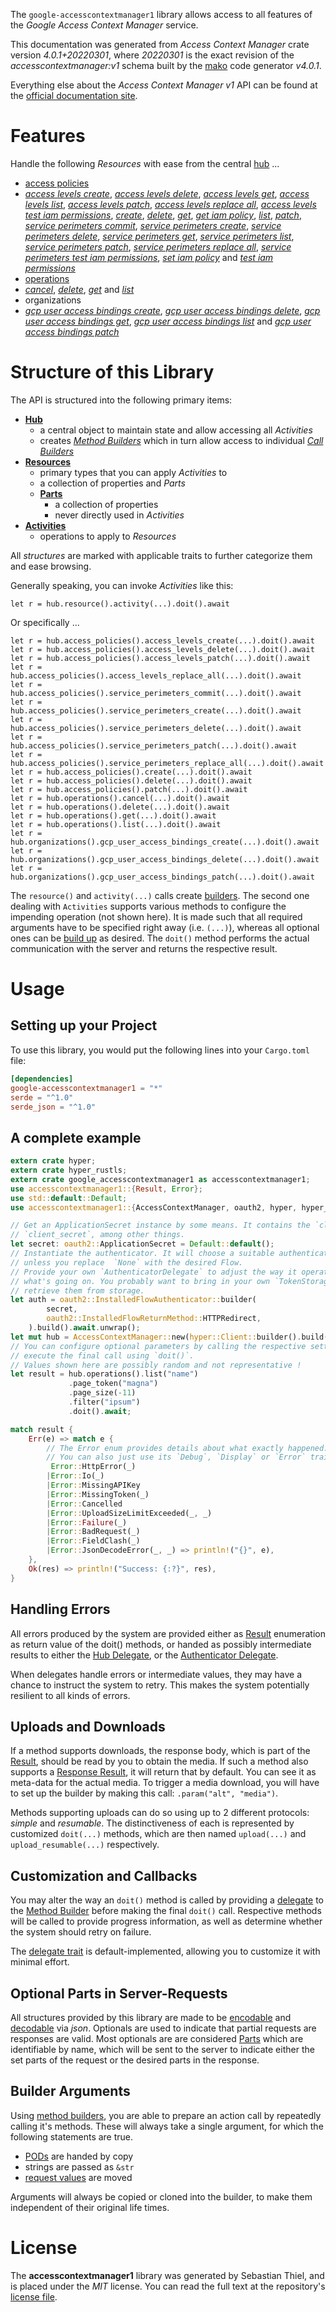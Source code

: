 <!---
DO NOT EDIT !
This file was generated automatically from 'src/generator/templates/api/README.md.mako'
DO NOT EDIT !
-->
The `google-accesscontextmanager1` library allows access to all features of the *Google Access Context Manager* service.

This documentation was generated from *Access Context Manager* crate version *4.0.1+20220301*, where *20220301* is the exact revision of the *accesscontextmanager:v1* schema built by the [mako](http://www.makotemplates.org/) code generator *v4.0.1*.

Everything else about the *Access Context Manager* *v1* API can be found at the
[official documentation site](https://cloud.google.com/access-context-manager/docs/reference/rest/).
# Features

Handle the following *Resources* with ease from the central [hub](https://docs.rs/google-accesscontextmanager1/4.0.1+20220301/google_accesscontextmanager1/AccessContextManager) ... 

* [access policies](https://docs.rs/google-accesscontextmanager1/4.0.1+20220301/google_accesscontextmanager1/api::AccessPolicy)
 * [*access levels create*](https://docs.rs/google-accesscontextmanager1/4.0.1+20220301/google_accesscontextmanager1/api::AccessPolicyAccessLevelCreateCall), [*access levels delete*](https://docs.rs/google-accesscontextmanager1/4.0.1+20220301/google_accesscontextmanager1/api::AccessPolicyAccessLevelDeleteCall), [*access levels get*](https://docs.rs/google-accesscontextmanager1/4.0.1+20220301/google_accesscontextmanager1/api::AccessPolicyAccessLevelGetCall), [*access levels list*](https://docs.rs/google-accesscontextmanager1/4.0.1+20220301/google_accesscontextmanager1/api::AccessPolicyAccessLevelListCall), [*access levels patch*](https://docs.rs/google-accesscontextmanager1/4.0.1+20220301/google_accesscontextmanager1/api::AccessPolicyAccessLevelPatchCall), [*access levels replace all*](https://docs.rs/google-accesscontextmanager1/4.0.1+20220301/google_accesscontextmanager1/api::AccessPolicyAccessLevelReplaceAllCall), [*access levels test iam permissions*](https://docs.rs/google-accesscontextmanager1/4.0.1+20220301/google_accesscontextmanager1/api::AccessPolicyAccessLevelTestIamPermissionCall), [*create*](https://docs.rs/google-accesscontextmanager1/4.0.1+20220301/google_accesscontextmanager1/api::AccessPolicyCreateCall), [*delete*](https://docs.rs/google-accesscontextmanager1/4.0.1+20220301/google_accesscontextmanager1/api::AccessPolicyDeleteCall), [*get*](https://docs.rs/google-accesscontextmanager1/4.0.1+20220301/google_accesscontextmanager1/api::AccessPolicyGetCall), [*get iam policy*](https://docs.rs/google-accesscontextmanager1/4.0.1+20220301/google_accesscontextmanager1/api::AccessPolicyGetIamPolicyCall), [*list*](https://docs.rs/google-accesscontextmanager1/4.0.1+20220301/google_accesscontextmanager1/api::AccessPolicyListCall), [*patch*](https://docs.rs/google-accesscontextmanager1/4.0.1+20220301/google_accesscontextmanager1/api::AccessPolicyPatchCall), [*service perimeters commit*](https://docs.rs/google-accesscontextmanager1/4.0.1+20220301/google_accesscontextmanager1/api::AccessPolicyServicePerimeterCommitCall), [*service perimeters create*](https://docs.rs/google-accesscontextmanager1/4.0.1+20220301/google_accesscontextmanager1/api::AccessPolicyServicePerimeterCreateCall), [*service perimeters delete*](https://docs.rs/google-accesscontextmanager1/4.0.1+20220301/google_accesscontextmanager1/api::AccessPolicyServicePerimeterDeleteCall), [*service perimeters get*](https://docs.rs/google-accesscontextmanager1/4.0.1+20220301/google_accesscontextmanager1/api::AccessPolicyServicePerimeterGetCall), [*service perimeters list*](https://docs.rs/google-accesscontextmanager1/4.0.1+20220301/google_accesscontextmanager1/api::AccessPolicyServicePerimeterListCall), [*service perimeters patch*](https://docs.rs/google-accesscontextmanager1/4.0.1+20220301/google_accesscontextmanager1/api::AccessPolicyServicePerimeterPatchCall), [*service perimeters replace all*](https://docs.rs/google-accesscontextmanager1/4.0.1+20220301/google_accesscontextmanager1/api::AccessPolicyServicePerimeterReplaceAllCall), [*service perimeters test iam permissions*](https://docs.rs/google-accesscontextmanager1/4.0.1+20220301/google_accesscontextmanager1/api::AccessPolicyServicePerimeterTestIamPermissionCall), [*set iam policy*](https://docs.rs/google-accesscontextmanager1/4.0.1+20220301/google_accesscontextmanager1/api::AccessPolicySetIamPolicyCall) and [*test iam permissions*](https://docs.rs/google-accesscontextmanager1/4.0.1+20220301/google_accesscontextmanager1/api::AccessPolicyTestIamPermissionCall)
* [operations](https://docs.rs/google-accesscontextmanager1/4.0.1+20220301/google_accesscontextmanager1/api::Operation)
 * [*cancel*](https://docs.rs/google-accesscontextmanager1/4.0.1+20220301/google_accesscontextmanager1/api::OperationCancelCall), [*delete*](https://docs.rs/google-accesscontextmanager1/4.0.1+20220301/google_accesscontextmanager1/api::OperationDeleteCall), [*get*](https://docs.rs/google-accesscontextmanager1/4.0.1+20220301/google_accesscontextmanager1/api::OperationGetCall) and [*list*](https://docs.rs/google-accesscontextmanager1/4.0.1+20220301/google_accesscontextmanager1/api::OperationListCall)
* organizations
 * [*gcp user access bindings create*](https://docs.rs/google-accesscontextmanager1/4.0.1+20220301/google_accesscontextmanager1/api::OrganizationGcpUserAccessBindingCreateCall), [*gcp user access bindings delete*](https://docs.rs/google-accesscontextmanager1/4.0.1+20220301/google_accesscontextmanager1/api::OrganizationGcpUserAccessBindingDeleteCall), [*gcp user access bindings get*](https://docs.rs/google-accesscontextmanager1/4.0.1+20220301/google_accesscontextmanager1/api::OrganizationGcpUserAccessBindingGetCall), [*gcp user access bindings list*](https://docs.rs/google-accesscontextmanager1/4.0.1+20220301/google_accesscontextmanager1/api::OrganizationGcpUserAccessBindingListCall) and [*gcp user access bindings patch*](https://docs.rs/google-accesscontextmanager1/4.0.1+20220301/google_accesscontextmanager1/api::OrganizationGcpUserAccessBindingPatchCall)




# Structure of this Library

The API is structured into the following primary items:

* **[Hub](https://docs.rs/google-accesscontextmanager1/4.0.1+20220301/google_accesscontextmanager1/AccessContextManager)**
    * a central object to maintain state and allow accessing all *Activities*
    * creates [*Method Builders*](https://docs.rs/google-accesscontextmanager1/4.0.1+20220301/google_accesscontextmanager1/client::MethodsBuilder) which in turn
      allow access to individual [*Call Builders*](https://docs.rs/google-accesscontextmanager1/4.0.1+20220301/google_accesscontextmanager1/client::CallBuilder)
* **[Resources](https://docs.rs/google-accesscontextmanager1/4.0.1+20220301/google_accesscontextmanager1/client::Resource)**
    * primary types that you can apply *Activities* to
    * a collection of properties and *Parts*
    * **[Parts](https://docs.rs/google-accesscontextmanager1/4.0.1+20220301/google_accesscontextmanager1/client::Part)**
        * a collection of properties
        * never directly used in *Activities*
* **[Activities](https://docs.rs/google-accesscontextmanager1/4.0.1+20220301/google_accesscontextmanager1/client::CallBuilder)**
    * operations to apply to *Resources*

All *structures* are marked with applicable traits to further categorize them and ease browsing.

Generally speaking, you can invoke *Activities* like this:

```Rust,ignore
let r = hub.resource().activity(...).doit().await
```

Or specifically ...

```ignore
let r = hub.access_policies().access_levels_create(...).doit().await
let r = hub.access_policies().access_levels_delete(...).doit().await
let r = hub.access_policies().access_levels_patch(...).doit().await
let r = hub.access_policies().access_levels_replace_all(...).doit().await
let r = hub.access_policies().service_perimeters_commit(...).doit().await
let r = hub.access_policies().service_perimeters_create(...).doit().await
let r = hub.access_policies().service_perimeters_delete(...).doit().await
let r = hub.access_policies().service_perimeters_patch(...).doit().await
let r = hub.access_policies().service_perimeters_replace_all(...).doit().await
let r = hub.access_policies().create(...).doit().await
let r = hub.access_policies().delete(...).doit().await
let r = hub.access_policies().patch(...).doit().await
let r = hub.operations().cancel(...).doit().await
let r = hub.operations().delete(...).doit().await
let r = hub.operations().get(...).doit().await
let r = hub.operations().list(...).doit().await
let r = hub.organizations().gcp_user_access_bindings_create(...).doit().await
let r = hub.organizations().gcp_user_access_bindings_delete(...).doit().await
let r = hub.organizations().gcp_user_access_bindings_patch(...).doit().await
```

The `resource()` and `activity(...)` calls create [builders][builder-pattern]. The second one dealing with `Activities` 
supports various methods to configure the impending operation (not shown here). It is made such that all required arguments have to be 
specified right away (i.e. `(...)`), whereas all optional ones can be [build up][builder-pattern] as desired.
The `doit()` method performs the actual communication with the server and returns the respective result.

# Usage

## Setting up your Project

To use this library, you would put the following lines into your `Cargo.toml` file:

```toml
[dependencies]
google-accesscontextmanager1 = "*"
serde = "^1.0"
serde_json = "^1.0"
```

## A complete example

```Rust
extern crate hyper;
extern crate hyper_rustls;
extern crate google_accesscontextmanager1 as accesscontextmanager1;
use accesscontextmanager1::{Result, Error};
use std::default::Default;
use accesscontextmanager1::{AccessContextManager, oauth2, hyper, hyper_rustls};

// Get an ApplicationSecret instance by some means. It contains the `client_id` and 
// `client_secret`, among other things.
let secret: oauth2::ApplicationSecret = Default::default();
// Instantiate the authenticator. It will choose a suitable authentication flow for you, 
// unless you replace  `None` with the desired Flow.
// Provide your own `AuthenticatorDelegate` to adjust the way it operates and get feedback about 
// what's going on. You probably want to bring in your own `TokenStorage` to persist tokens and
// retrieve them from storage.
let auth = oauth2::InstalledFlowAuthenticator::builder(
        secret,
        oauth2::InstalledFlowReturnMethod::HTTPRedirect,
    ).build().await.unwrap();
let mut hub = AccessContextManager::new(hyper::Client::builder().build(hyper_rustls::HttpsConnectorBuilder::new().with_native_roots().https_or_http().enable_http1().enable_http2().build()), auth);
// You can configure optional parameters by calling the respective setters at will, and
// execute the final call using `doit()`.
// Values shown here are possibly random and not representative !
let result = hub.operations().list("name")
             .page_token("magna")
             .page_size(-11)
             .filter("ipsum")
             .doit().await;

match result {
    Err(e) => match e {
        // The Error enum provides details about what exactly happened.
        // You can also just use its `Debug`, `Display` or `Error` traits
         Error::HttpError(_)
        |Error::Io(_)
        |Error::MissingAPIKey
        |Error::MissingToken(_)
        |Error::Cancelled
        |Error::UploadSizeLimitExceeded(_, _)
        |Error::Failure(_)
        |Error::BadRequest(_)
        |Error::FieldClash(_)
        |Error::JsonDecodeError(_, _) => println!("{}", e),
    },
    Ok(res) => println!("Success: {:?}", res),
}

```
## Handling Errors

All errors produced by the system are provided either as [Result](https://docs.rs/google-accesscontextmanager1/4.0.1+20220301/google_accesscontextmanager1/client::Result) enumeration as return value of
the doit() methods, or handed as possibly intermediate results to either the 
[Hub Delegate](https://docs.rs/google-accesscontextmanager1/4.0.1+20220301/google_accesscontextmanager1/client::Delegate), or the [Authenticator Delegate](https://docs.rs/yup-oauth2/*/yup_oauth2/trait.AuthenticatorDelegate.html).

When delegates handle errors or intermediate values, they may have a chance to instruct the system to retry. This 
makes the system potentially resilient to all kinds of errors.

## Uploads and Downloads
If a method supports downloads, the response body, which is part of the [Result](https://docs.rs/google-accesscontextmanager1/4.0.1+20220301/google_accesscontextmanager1/client::Result), should be
read by you to obtain the media.
If such a method also supports a [Response Result](https://docs.rs/google-accesscontextmanager1/4.0.1+20220301/google_accesscontextmanager1/client::ResponseResult), it will return that by default.
You can see it as meta-data for the actual media. To trigger a media download, you will have to set up the builder by making
this call: `.param("alt", "media")`.

Methods supporting uploads can do so using up to 2 different protocols: 
*simple* and *resumable*. The distinctiveness of each is represented by customized 
`doit(...)` methods, which are then named `upload(...)` and `upload_resumable(...)` respectively.

## Customization and Callbacks

You may alter the way an `doit()` method is called by providing a [delegate](https://docs.rs/google-accesscontextmanager1/4.0.1+20220301/google_accesscontextmanager1/client::Delegate) to the 
[Method Builder](https://docs.rs/google-accesscontextmanager1/4.0.1+20220301/google_accesscontextmanager1/client::CallBuilder) before making the final `doit()` call. 
Respective methods will be called to provide progress information, as well as determine whether the system should 
retry on failure.

The [delegate trait](https://docs.rs/google-accesscontextmanager1/4.0.1+20220301/google_accesscontextmanager1/client::Delegate) is default-implemented, allowing you to customize it with minimal effort.

## Optional Parts in Server-Requests

All structures provided by this library are made to be [encodable](https://docs.rs/google-accesscontextmanager1/4.0.1+20220301/google_accesscontextmanager1/client::RequestValue) and 
[decodable](https://docs.rs/google-accesscontextmanager1/4.0.1+20220301/google_accesscontextmanager1/client::ResponseResult) via *json*. Optionals are used to indicate that partial requests are responses 
are valid.
Most optionals are are considered [Parts](https://docs.rs/google-accesscontextmanager1/4.0.1+20220301/google_accesscontextmanager1/client::Part) which are identifiable by name, which will be sent to 
the server to indicate either the set parts of the request or the desired parts in the response.

## Builder Arguments

Using [method builders](https://docs.rs/google-accesscontextmanager1/4.0.1+20220301/google_accesscontextmanager1/client::CallBuilder), you are able to prepare an action call by repeatedly calling it's methods.
These will always take a single argument, for which the following statements are true.

* [PODs][wiki-pod] are handed by copy
* strings are passed as `&str`
* [request values](https://docs.rs/google-accesscontextmanager1/4.0.1+20220301/google_accesscontextmanager1/client::RequestValue) are moved

Arguments will always be copied or cloned into the builder, to make them independent of their original life times.

[wiki-pod]: http://en.wikipedia.org/wiki/Plain_old_data_structure
[builder-pattern]: http://en.wikipedia.org/wiki/Builder_pattern
[google-go-api]: https://github.com/google/google-api-go-client

# License
The **accesscontextmanager1** library was generated by Sebastian Thiel, and is placed 
under the *MIT* license.
You can read the full text at the repository's [license file][repo-license].

[repo-license]: https://github.com/Byron/google-apis-rsblob/main/LICENSE.md

